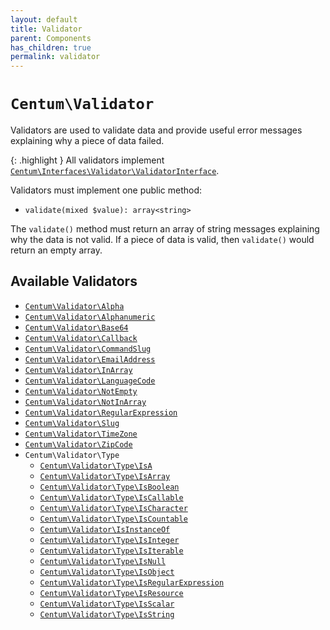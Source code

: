 ```yaml
---
layout: default
title: Validator
parent: Components
has_children: true
permalink: validator
---
```




# `Centum\Validator`

Validators are used to validate data and provide useful error messages explaining why a piece of data failed.

{: .highlight }
All validators implement [`Centum\Interfaces\Validator\ValidatorInterface`](https://github.com/SidRoberts/centum/blob/development/src/Interfaces/Validator/ValidatorInterface.php).

Validators must implement one public method:

- `validate(mixed $value): array<string>`

The `validate()` method must return an array of string messages explaining why the data is not valid.
If a piece of data is valid, then `validate()` would return an empty array.



## Available Validators

- [`Centum\Validator\Alpha`](https://github.com/SidRoberts/centum/tree/development/src/Validator/Alpha.php)
- [`Centum\Validator\Alphanumeric`](https://github.com/SidRoberts/centum/tree/development/src/Validator/Alphanumeric.php)
- [`Centum\Validator\Base64`](https://github.com/SidRoberts/centum/tree/development/src/Validator/Base64.php)
- [`Centum\Validator\Callback`](https://github.com/SidRoberts/centum/tree/development/src/Validator/Callback.php)
- [`Centum\Validator\CommandSlug`](https://github.com/SidRoberts/centum/tree/development/src/Validator/CommandSlug.php)
- [`Centum\Validator\EmailAddress`](https://github.com/SidRoberts/centum/tree/development/src/Validator/EmailAddress.php)
- [`Centum\Validator\InArray`](https://github.com/SidRoberts/centum/tree/development/src/Validator/InArray.php)
- [`Centum\Validator\LanguageCode`](https://github.com/SidRoberts/centum/tree/development/src/Validator/LanguageCode.php)
- [`Centum\Validator\NotEmpty`](https://github.com/SidRoberts/centum/tree/development/src/Validator/NotEmpty.php)
- [`Centum\Validator\NotInArray`](https://github.com/SidRoberts/centum/tree/development/src/Validator/NotInArray.php)
- [`Centum\Validator\RegularExpression`](https://github.com/SidRoberts/centum/tree/development/src/Validator/RegularExpression.php)
- [`Centum\Validator\Slug`](https://github.com/SidRoberts/centum/tree/development/src/Validator/Slug.php)
- [`Centum\Validator\TimeZone`](https://github.com/SidRoberts/centum/tree/development/src/Validator/TimeZone.php)
- [`Centum\Validator\ZipCode`](https://github.com/SidRoberts/centum/tree/development/src/Validator/ZipCode.php)
- `Centum\Validator\Type`
  - [`Centum\Validator\Type\IsA`](https://github.com/SidRoberts/centum/tree/development/src/Validator/Type/IsA.php)
  - [`Centum\Validator\Type\IsArray`](https://github.com/SidRoberts/centum/tree/development/src/Validator/Type/IsArray.php)
  - [`Centum\Validator\Type\IsBoolean`](https://github.com/SidRoberts/centum/tree/development/src/Validator/Type/IsBoolean.php)
  - [`Centum\Validator\Type\IsCallable`](https://github.com/SidRoberts/centum/tree/development/src/Validator/Type/IsCallable.php)
  - [`Centum\Validator\Type\IsCharacter`](https://github.com/SidRoberts/centum/tree/development/src/Validator/Type/IsCharacter.php)
  - [`Centum\Validator\Type\IsCountable`](https://github.com/SidRoberts/centum/tree/development/src/Validator/Type/IsCountable.php)
  - [`Centum\Validator\IsInstanceOf`](https://github.com/SidRoberts/centum/tree/development/src/Validator/Type/IsInstanceOf.php)
  - [`Centum\Validator\Type\IsInteger`](https://github.com/SidRoberts/centum/tree/development/src/Validator/Type/IsInteger.php)
  - [`Centum\Validator\Type\IsIterable`](https://github.com/SidRoberts/centum/tree/development/src/Validator/Type/IsIterable.php)
  - [`Centum\Validator\Type\IsNull`](https://github.com/SidRoberts/centum/tree/development/src/Validator/Type/IsNull.php)
  - [`Centum\Validator\Type\IsObject`](https://github.com/SidRoberts/centum/tree/development/src/Validator/Type/IsObject.php)
  - [`Centum\Validator\Type\IsRegularExpression`](https://github.com/SidRoberts/centum/tree/development/src/Validator/Type/IsRegularExpression.php)
  - [`Centum\Validator\Type\IsResource`](https://github.com/SidRoberts/centum/tree/development/src/Validator/Type/IsResource.php)
  - [`Centum\Validator\Type\IsScalar`](https://github.com/SidRoberts/centum/tree/development/src/Validator/Type/IsScalar.php)
  - [`Centum\Validator\Type\IsString`](https://github.com/SidRoberts/centum/tree/development/src/Validator/Type/IsString.php)
